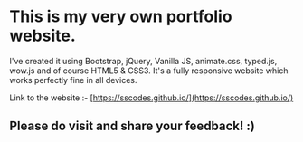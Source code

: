# This is my very own portfolio website.

I've created it using Bootstrap, jQuery, Vanilla JS, animate.css, typed.js, wow.js and of course HTML5 & CSS3. It's a fully responsive website which works perfectly fine in all devices.

Link to the website :-
[https://sscodes.github.io/](https://sscodes.github.io/)

## Please do visit and share your feedback! :)
